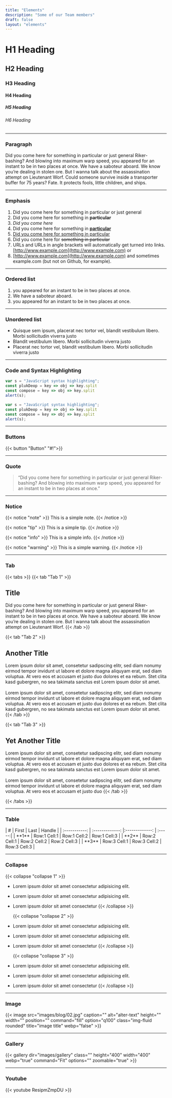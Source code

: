 ```yaml
---
title: "Elements"
description: "Some of our Team members"
draft: false
layout: "elements"
---
```


# H1 Heading

## H2 Heading

### H3 Heading

#### H4 Heading

##### H5 Heading

###### H6 Heading

<hr>

### Paragraph

Did you come here for something in particular or just general Riker-bashing? And blowing into maximum warp speed, you appeared for an instant to be in two places at once. We have a saboteur aboard. We know you’re dealing in stolen ore. But I wanna talk about the assassination attempt on Lieutenant Worf. Could someone survive inside a transporter buffer for 75 years? Fate. It protects fools, little children, and ships.
<hr>

### Emphasis

1. Did you come here for something in particular or just general
2. Did you come here for something in **particular**
3. *Did you come here*
4. Did you come here for something in <u>**particular**</u>
5. <u>Did you come here for something in particular </u>
6. Did you come here for ~~something in particular~~
7. URLs and URLs in angle brackets will automatically get turned into links. <u>[http://www.example.com](http://www.example.com)</u>    or
8. <u>[http://www.example.com](http://www.example.com)</u> and sometimes example.com (but not on Github, for example).

<hr>

### Ordered list

1. you appeared for an instant to be in two places at once.
2. We have a saboteur aboard.
3. you appeared for an instant to be in two places at once.

<hr>

### Unordered list

* Quisque sem ipsum, placerat nec tortor vel, blandit vestibulum libero. Morbi sollicitudin viverra justo
* Blandit vestibulum libero. Morbi sollicitudin viverra justo
* Placerat nec tortor vel, blandit vestibulum libero. Morbi sollicitudin viverra justo

<hr>

### Code and Syntax Highlighting

``` javascript
var s = "JavaScript syntax highlighting";
const plukDeop = key => obj => key.split
const compose = key => obj => key.split
alert(s);
```

``` javascript
var s = "JavaScript syntax highlighting";
const plukDeop = key => obj => key.split
const compose = key => obj => key.split
alert(s);
```

<hr>

### Buttons

{{< button "Button" "#!">}}
<hr>

### Quote

> “Did you come here for something in particular or just general Riker-bashing? And blowing into maximum warp speed, you appeared for an instant to be in two places at once.”
<hr>

### Notice

{{< notice "note" >}}
  This is a simple note.
{{< /notice >}}

{{< notice "tip" >}}
  This is a simple tip.
{{< /notice >}}

{{< notice "info" >}}
  This is a simple info.
{{< /notice >}}

{{< notice "warning" >}}
  This is a simple warning.
{{< /notice >}}
<hr>

### Tab

{{< tabs >}}
  {{< tab "Tab 1" >}}

## Title

  Did you come here for something in particular or just general Riker-bashing? And blowing into maximum warp speed, you appeared for an instant to be in two places at once. We have a saboteur aboard. We know you’re dealing in stolen ore. But I wanna talk about the assassination attempt on Lieutenant Worf.
  {{< /tab >}}

  {{< tab "Tab 2" >}}

## Another Title

  Lorem ipsum dolor sit amet, consetetur sadipscing elitr, sed diam nonumy eirmod tempor invidunt ut labore et dolore magna aliquyam erat, sed diam voluptua. At vero eos et accusam et justo duo dolores et ea rebum. Stet clita kasd gubergren, no sea takimata sanctus est Lorem ipsum dolor sit amet. <br> <br> Lorem ipsum dolor sit amet, consetetur sadipscing elitr, sed diam nonumy eirmod tempor invidunt ut labore et dolore magna aliquyam erat, sed diam voluptua. At vero eos et accusam et justo duo dolores et ea rebum. Stet clita kasd gubergren, no sea takimata sanctus est Lorem ipsum dolor sit amet.
  {{< /tab >}}

  {{< tab "Tab 3" >}}

## Yet Another Title

  Lorem ipsum dolor sit amet, consetetur sadipscing elitr, sed diam nonumy eirmod tempor invidunt ut labore et dolore magna aliquyam erat, sed diam voluptua. At vero eos et accusam et justo duo dolores et ea rebum. Stet clita kasd gubergren, no sea takimata sanctus est Lorem ipsum dolor sit amet.<br> <br>
  Lorem ipsum dolor sit amet, consetetur sadipscing elitr, sed diam nonumy eirmod tempor invidunt ut labore et dolore magna aliquyam erat, sed diam voluptua. At vero eos et accusam et justo duo
  {{< /tab >}}

{{< /tabs >}}
<hr>

### Table
<div>
<!-- [html-validate-disable-block element-required-attributes : th scope not present] -->
| #           | First             | Last              | Handle  |
| :-----------: | :-------------:     |:-------------:    | :-----:|
| **1**      | Row:1 Cell:1      | Row:1 Cell:2      | Row:1 Cell:3 |
| **2**      | Row:2 Cell:1      | Row:2 Cell:2      |   Row:2 Cell:3 |
| **3**      | Row:3 Cell:1      | Row:3 Cell:2      |    Row:3 Cell:3 |
</div>
<hr>

### Collapse

 {{< collapse "collapse 1" >}}

* Lorem ipsum dolor sit amet consectetur adipisicing elit.
* Lorem ipsum dolor sit amet consectetur adipisicing elit.
* Lorem ipsum dolor sit amet consectetur
 {{< /collapse >}}

  {{< collapse "collapse 2" >}}

* Lorem ipsum dolor sit amet consectetur adipisicing elit.
* Lorem ipsum dolor sit amet consectetur adipisicing elit.
* Lorem ipsum dolor sit amet consectetur
 {{< /collapse >}}

  {{< collapse "collapse 3" >}}

* Lorem ipsum dolor sit amet consectetur adipisicing elit.
* Lorem ipsum dolor sit amet consectetur adipisicing elit.
* Lorem ipsum dolor sit amet consectetur
 {{< /collapse >}}

<hr>

### Image

{{< image src="images/blog/02.jpg" caption="" alt="alter-text" height="" width="" position="" command="fill" option="q100" class="img-fluid rounded" title="image title" webp="false" >}}
<hr>

### Gallery

{{< gallery dir="images/gallery" class="" height="400" width="400" webp="true" command="Fit" options="" zoomable="true" >}}
<hr>

### Youtube

{{< youtube ResipmZmpDU >}}
